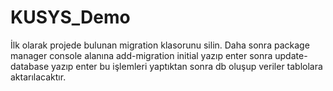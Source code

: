 # KUSYS_Demo

İlk olarak projede bulunan migration klasorunu silin.
Daha sonra package manager console alanına add-migration initial yazıp enter
sonra update-database yazıp enter
bu işlemleri yaptıktan sonra db oluşup veriler tablolara aktarılacaktır.
